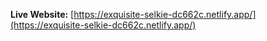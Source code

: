 **Live Website:** [https://exquisite-selkie-dc662c.netlify.app/](https://exquisite-selkie-dc662c.netlify.app/)